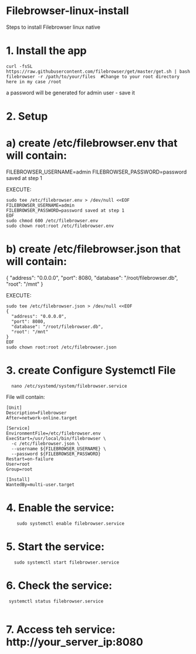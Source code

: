 # Filebrowser-linux-install

Steps to install Filebrowser linux native

# 1. Install the app
```
curl -fsSL https://raw.githubusercontent.com/filebrowser/get/master/get.sh | bash
filebrowser -r /path/to/your/files  #Change to your root directory here in my case /root
```

a password will be generated for admin user - save it 


# 2. Setup

# a) create /etc/filebrowser.env that will contain:

FILEBROWSER_USERNAME=admin
FILEBROWSER_PASSWORD=password saved at step 1

EXECUTE:
```
sudo tee /etc/filebrowser.env > /dev/null <<EOF
FILEBROWSER_USERNAME=admin
FILEBROWSER_PASSWORD=password saved at step 1
EOF
sudo chmod 600 /etc/filebrowser.env
sudo chown root:root /etc/filebrowser.env
```

# b) create /etc/filebrowser.json that will contain:

{
  "address": "0.0.0.0",
  "port": 8080,
  "database": "/root/filebrowser.db",
  "root": "/mnt"
}

EXECUTE:
```
sudo tee /etc/filebrowser.json > /dev/null <<EOF
{
  "address": "0.0.0.0",
  "port": 8080,
  "database": "/root/filebrowser.db",
  "root": "/mnt"
}
EOF
sudo chown root:root /etc/filebrowser.json
```
# 3. create Configure Systemctl File
```
  nano /etc/systemd/system/filebrowser.service
```
  File will contain:
```
[Unit]
Description=Filebrowser
After=network-online.target

[Service]
EnvironmentFile=/etc/filebrowser.env
ExecStart=/usr/local/bin/filebrowser \
  -c /etc/filebrowser.json \
  --username ${FILEBROWSER_USERNAME} \
  --password ${FILEBROWSER_PASSWORD}
Restart=on-failure
User=root
Group=root

[Install]
WantedBy=multi-user.target
```
# 4. Enable the service:
```
    sudo systemctl enable filebrowser.service
```
# 5. Start the service:
```
   sudo systemctl start filebrowser.service
```   
# 6. Check the service:
```   
 systemctl status filebrowser.service
 
```
# 7. Access teh service: http://your_server_ip:8080
